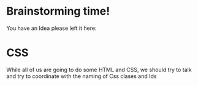 # Brainstorming time!

You have an Idea please left it here:

# CSS

While all of us are going to do some HTML and CSS, we should try to talk and try to coordinate with the naming of Css clases and Ids
